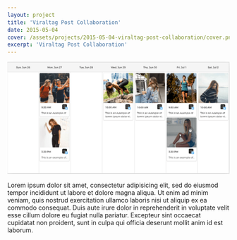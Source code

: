 ```yaml
---
layout: project
title: 'Viraltag Post Collaboration'
date: 2015-05-04
cover: /assets/projects/2015-05-04-viraltag-post-collaboration/cover.png
excerpt: 'Viraltag Post Collaboration'
---
```


![Viraltag Post Collaboration](/assets/projects/2015-05-04-viraltag-post-collaboration/cover.png)

Lorem ipsum dolor sit amet, consectetur adipisicing elit, sed do eiusmod
tempor incididunt ut labore et dolore magna aliqua. Ut enim ad minim veniam,
quis nostrud exercitation ullamco laboris nisi ut aliquip ex ea commodo
consequat. Duis aute irure dolor in reprehenderit in voluptate velit esse
cillum dolore eu fugiat nulla pariatur. Excepteur sint occaecat cupidatat non
proident, sunt in culpa qui officia deserunt mollit anim id est laborum.
